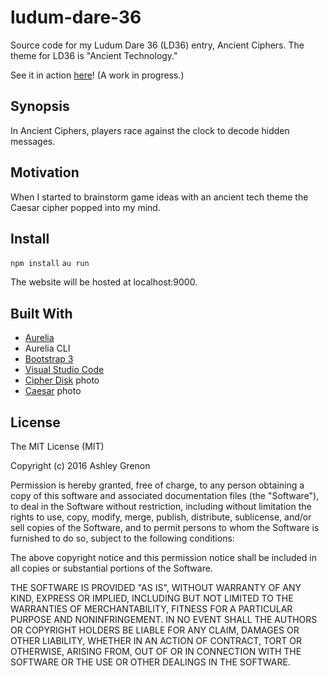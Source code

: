 # ludum-dare-36
Source code for my Ludum Dare 36 (LD36) entry, Ancient Ciphers. The theme for LD36 is "Ancient Technology."

See it in action [here](https://townsean.github.io/ludum-dare-36/)! (A work in progress.)

## Synopsis

In Ancient Ciphers, players race against the clock to decode hidden messages.

## Motivation

When I started to brainstorm game ideas with an ancient tech theme the Caesar cipher popped into my mind.

## Install

```npm install```
```au run```

The website will be hosted at localhost:9000.

## Built With
* [Aurelia](http://aurelia.io/)
* Aurelia CLI
* [Bootstrap 3](http://getbootstrap.com/)
* [Visual Studio Code](https://code.visualstudio.com)
* [Cipher Disk](https://en.wikipedia.org/wiki/Cipher_disk#/media/File:UnionCipherDisk.nsa.jpg) photo
* [Caesar](https://en.wikipedia.org/wiki/Caesar_cipher#/media/File:Gaius_Julius_Caesar_(100-44_BC).JPG) photo

## License

The MIT License (MIT)

Copyright (c) 2016 Ashley Grenon

Permission is hereby granted, free of charge, to any person obtaining a copy
of this software and associated documentation files (the "Software"), to deal
in the Software without restriction, including without limitation the rights
to use, copy, modify, merge, publish, distribute, sublicense, and/or sell
copies of the Software, and to permit persons to whom the Software is
furnished to do so, subject to the following conditions:

The above copyright notice and this permission notice shall be included in all
copies or substantial portions of the Software.

THE SOFTWARE IS PROVIDED "AS IS", WITHOUT WARRANTY OF ANY KIND, EXPRESS OR
IMPLIED, INCLUDING BUT NOT LIMITED TO THE WARRANTIES OF MERCHANTABILITY,
FITNESS FOR A PARTICULAR PURPOSE AND NONINFRINGEMENT. IN NO EVENT SHALL THE
AUTHORS OR COPYRIGHT HOLDERS BE LIABLE FOR ANY CLAIM, DAMAGES OR OTHER
LIABILITY, WHETHER IN AN ACTION OF CONTRACT, TORT OR OTHERWISE, ARISING FROM,
OUT OF OR IN CONNECTION WITH THE SOFTWARE OR THE USE OR OTHER DEALINGS IN THE
SOFTWARE.
